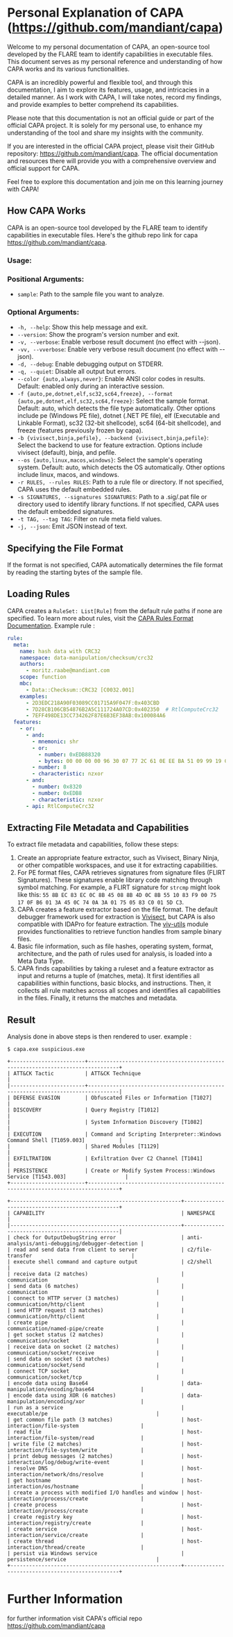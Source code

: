 # Personal Explanation of CAPA (https://github.com/mandiant/capa)

Welcome to my personal documentation of CAPA, an open-source tool developed by the FLARE team to identify capabilities in executable files. This document serves as my personal reference and understanding of how CAPA works and its various functionalities.

CAPA is an incredibly powerful and flexible tool, and through this documentation, I aim to explore its features, usage, and intricacies in a detailed manner. As I work with CAPA, I will take notes, record my findings, and provide examples to better comprehend its capabilities.

Please note that this documentation is not an official guide or part of the official CAPA project. It is solely for my personal use, to enhance my understanding of the tool and share my insights with the community.

If you are interested in the official CAPA project, please visit their GitHub repository: https://github.com/mandiant/capa. The official documentation and resources there will provide you with a comprehensive overview and official support for CAPA.

Feel free to explore this documentation and join me on this learning journey with CAPA!

## How CAPA Works
CAPA is an open-source tool developed by the FLARE team to identify capabilities in executable files. Here's the github repo link for capa https://github.com/mandiant/capa.

### Usage:

### Positional Arguments:
- `sample`: Path to the sample file you want to analyze.

### Optional Arguments:
- `-h, --help`: Show this help message and exit.
- `--version`: Show the program's version number and exit.
- `-v, --verbose`: Enable verbose result document (no effect with --json).
- `-vv, --vverbose`: Enable very verbose result document (no effect with --json).
- `-d, --debug`: Enable debugging output on STDERR.
- `-q, --quiet`: Disable all output but errors.
- `--color {auto,always,never}`: Enable ANSI color codes in results. Default: enabled only during an interactive session.
- `-f {auto,pe,dotnet,elf,sc32,sc64,freeze}, --format {auto,pe,dotnet,elf,sc32,sc64,freeze}`: Select the sample format. Default: auto, which detects the file type automatically. Other options include pe (Windows PE file), dotnet (.NET PE file), elf (Executable and Linkable Format), sc32 (32-bit shellcode), sc64 (64-bit shellcode), and freeze (features previously frozen by capa).
- `-b {vivisect,binja,pefile}, --backend {vivisect,binja,pefile}`: Select the backend to use for feature extraction. Options include vivisect (default), binja, and pefile.
- `--os {auto,linux,macos,windows}`: Select the sample's operating system. Default: auto, which detects the OS automatically. Other options include linux, macos, and windows.
- `-r RULES, --rules RULES`: Path to a rule file or directory. If not specified, CAPA uses the default embedded rules.
- `-s SIGNATURES, --signatures SIGNATURES`: Path to a .sig/.pat file or directory used to identify library functions. If not specified, CAPA uses the default embedded signatures.
- `-t TAG, --tag TAG`: Filter on rule meta field values.
- `-j, --json`: Emit JSON instead of text.

## Specifying the File Format
If the format is not specified, CAPA automatically determines the file format by reading the starting bytes of the sample file.

## Loading Rules
CAPA creates a `RuleSet: List[Rule]` from the default rule paths if none are specified. To learn more about rules, visit the [CAPA Rules Format Documentation](https://github.com/mandiant/capa-rules/blob/master/doc/format.md). Example rule :

```yaml
rule:
  meta:
    name: hash data with CRC32
    namespace: data-manipulation/checksum/crc32
    authors:
      - moritz.raabe@mandiant.com
    scope: function
    mbc:
      - Data::Checksum::CRC32 [C0032.001]
    examples:
      - 2D3EDC218A90F03089CC01715A9F047F:0x403CBD
      - 7D28CB106CB54876B2A5C111724A07CD:0x402350  # RtlComputeCrc32
      - 7EFF498DE13CC734262F87E6B3EF38AB:0x100084A6
  features:
    - or:
      - and:
        - mnemonic: shr
        - or:
          - number: 0xEDB88320
          - bytes: 00 00 00 00 96 30 07 77 2C 61 0E EE BA 51 09 99 19 C4 6D 07 8F F4 6A 70 35 A5 63 E9 A3 95 64 9E = crc32_tab
        - number: 8
        - characteristic: nzxor
      - and:
        - number: 0x8320
        - number: 0xEDB8
        - characteristic: nzxor
      - api: RtlComputeCrc32
```

## Extracting File Metadata and Capabilities
To extract file metadata and capabilities, follow these steps:

1. Create an appropriate feature extractor, such as Vivisect, Binary Ninja, or other compatible workspaces, and use it for extracting capabilities.
2. For PE format files, CAPA retrieves signatures from signature files (FLIRT Signatures). These signatures enable library code matching through symbol matching. For example, a FLIRT signature for `strcmp` might look like this: `55 8B EC 83 EC 0C 8B 45 08 8B 4D 0C 8B 55 10 83 F9 00 75 17 0F B6 01 3A 45 0C 74 0A 3A 01 75 05 83 C0 01 5D C3`.
3. CAPA creates a feature extractor based on the file format. The default debugger framework used for extraction is [Vivisect](https://github.com/vivisect/vivisect), but CAPA is also compatible with IDAPro for feature extraction. The [viv-utils](https://github.com/williballenthin/viv-utils) module provides functionalities to retrieve function handles from sample binary files.
4. Basic file information, such as file hashes, operating system, format, architecture, and the path of rules used for analysis, is loaded into a Meta Data Type.
5. CAPA finds capabilities by taking a ruleset and a feature extractor as input and returns a tuple of (matches, meta). It first identifies all capabilities within functions, basic blocks, and instructions. Then, it collects all rule matches across all scopes and identifies all capabilities in the files. Finally, it returns the matches and metadata.

## Result
Analysis done in above steps is then rendered to user. example :

```
$ capa.exe suspicious.exe

+------------------------+--------------------------------------------------------------------------------+
| ATT&CK Tactic          | ATT&CK Technique                                                               |
|------------------------+--------------------------------------------------------------------------------|
| DEFENSE EVASION        | Obfuscated Files or Information [T1027]                                        |
| DISCOVERY              | Query Registry [T1012]                                                         |
|                        | System Information Discovery [T1082]                                           |
| EXECUTION              | Command and Scripting Interpreter::Windows Command Shell [T1059.003]           |
|                        | Shared Modules [T1129]                                                         |
| EXFILTRATION           | Exfiltration Over C2 Channel [T1041]                                           |
| PERSISTENCE            | Create or Modify System Process::Windows Service [T1543.003]                   |
+------------------------+--------------------------------------------------------------------------------+

+-------------------------------------------------------+-------------------------------------------------+
| CAPABILITY                                            | NAMESPACE                                       |
|-------------------------------------------------------+-------------------------------------------------|
| check for OutputDebugString error                     | anti-analysis/anti-debugging/debugger-detection |
| read and send data from client to server              | c2/file-transfer                                |
| execute shell command and capture output              | c2/shell                                        |
| receive data (2 matches)                              | communication                                   |
| send data (6 matches)                                 | communication                                   |
| connect to HTTP server (3 matches)                    | communication/http/client                       |
| send HTTP request (3 matches)                         | communication/http/client                       |
| create pipe                                           | communication/named-pipe/create                 |
| get socket status (2 matches)                         | communication/socket                            |
| receive data on socket (2 matches)                    | communication/socket/receive                    |
| send data on socket (3 matches)                       | communication/socket/send                       |
| connect TCP socket                                    | communication/socket/tcp                        |
| encode data using Base64                              | data-manipulation/encoding/base64               |
| encode data using XOR (6 matches)                     | data-manipulation/encoding/xor                  |
| run as a service                                      | executable/pe                                   |
| get common file path (3 matches)                      | host-interaction/file-system                    |
| read file                                             | host-interaction/file-system/read               |
| write file (2 matches)                                | host-interaction/file-system/write              |
| print debug messages (2 matches)                      | host-interaction/log/debug/write-event          |
| resolve DNS                                           | host-interaction/network/dns/resolve            |
| get hostname                                          | host-interaction/os/hostname                    |
| create a process with modified I/O handles and window | host-interaction/process/create                 |
| create process                                        | host-interaction/process/create                 |
| create registry key                                   | host-interaction/registry/create                |
| create service                                        | host-interaction/service/create                 |
| create thread                                         | host-interaction/thread/create                  |
| persist via Windows service                           | persistence/service                             |
+-------------------------------------------------------+-------------------------------------------------+
```

# Further Information
for further information visit CAPA's official repo https://github.com/mandiant/capa
